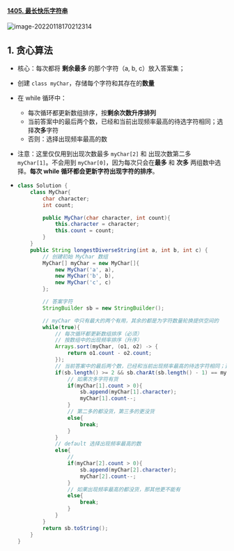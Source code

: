 #### [1405. 最长快乐字符串](https://leetcode-cn.com/problems/longest-happy-string/)

![image-20220118170212314](https://raw.githubusercontent.com/TWDH/Leetcode-From-Zero/pictures/img/image-20220118170212314.png)

## 1. 贪心算法

- 核心：每次都将 **剩余最多** 的那个字符（a, b, c）放入答案集；

- 创建 `class myChar`，存储每个字符和其存在的**数量**

- 在 while 循环中：

  - 每次循环都更新数组排序，按**剩余次数升序排列**
  - 当前答案中的最后两个数，已经和当前出现频率最高的待选字符相同；选择**次多**字符
  - 否则：选择出现频率最高的数

- 注意：这里仅仅用到出现次数最多 `myChar[2]` 和 出现次数第二多 `myChar[1]`。不会用到 `myChar[0]`，因为每次只会在**最多** 和 **次多** 两组数中选择。**每次 while 循环都会更新字符出现字符的排序**。

- ```java
  class Solution {
      class MyChar{
          char character;
          int count;
  
          public MyChar(char character, int count){
              this.character = character;
              this.count = count;
          }
      }
      public String longestDiverseString(int a, int b, int c) {
          // 创建初始 MyChar 数组
          MyChar[] myChar = new MyChar[]{
              new MyChar('a', a),
              new MyChar('b', b),
              new MyChar('c', c)
          };
  
          // 答案字符
          StringBuilder sb = new StringBuilder();
  
          // myChar 中只有最大的两个有用，其余的都是为字符数量轮换提供空间的
          while(true){
              // 每次循环都更新数组排序（必须）
              // 按数组中的出现频率排序（升序）
              Arrays.sort(myChar, (o1, o2) -> {
                  return o1.count - o2.count;
              });
              // 当前答案中的最后两个数，已经和当前出现频率最高的待选字符相同；选择次多字符
              if(sb.length() >= 2 && sb.charAt(sb.length() - 1) == myChar[2].character && sb.charAt(sb.length() - 2) == myChar[2].character){
                  // 如果次多字符有货
                  if(myChar[1].count > 0){
                      sb.append(myChar[1].character);
                      myChar[1].count--;
                  }
                  // 第二多的都没货，第三多的更没货
                  else{
                      break;
                  }
              }
              // default 选择出现频率最高的数
              else{
                  //
                  if(myChar[2].count > 0){
                      sb.append(myChar[2].character);
                      myChar[2].count--;
                  }
                  // 如果出现频率最高的都没货，那其他更不能有
                  else{
                      break;
                  }
              }
          }
          return sb.toString();
      }
  }
  ```


